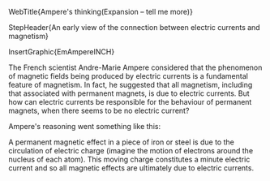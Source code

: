 WebTitle{Ampere&apos;s thinking(Expansion &ndash; tell me more)}

StepHeader{An early view of the connection between electric currents and magnetism}

InsertGraphic{EmAmpereINCH}

The French scientist Andre-Marie Ampere considered that the phenomenon of magnetic fields being produced by electric currents is a fundamental feature of magnetism. In fact, he suggested that all magnetism, including that associated with permanent magnets, is due to electric currents. But how can electric currents be responsible for the behaviour of permanent magnets, when there seems to be no electric current?

Ampere's reasoning went something like this:

A permanent magnetic effect in a piece of iron or steel is due to the circulation of electric charge (imagine the motion of electrons around the nucleus of each atom). This moving charge constitutes a minute electric current and so all magnetic effects are ultimately due to electric currents.

